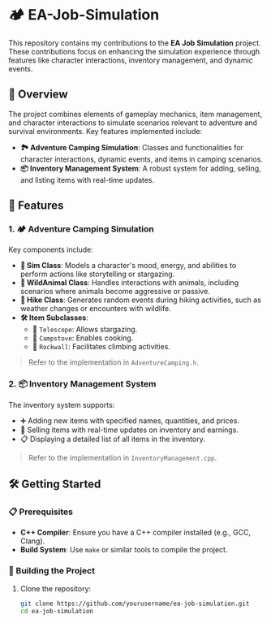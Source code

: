 # 🏕️ EA-Job-Simulation

This repository contains my contributions to the **EA Job Simulation** project. These contributions focus on enhancing the simulation experience through features like character interactions, inventory management, and dynamic events.

## 🌟 Overview

The project combines elements of gameplay mechanics, item management, and character interactions to simulate scenarios relevant to adventure and survival environments. Key features implemented include:

- **🏞️ Adventure Camping Simulation**: Classes and functionalities for character interactions, dynamic events, and items in camping scenarios.
- **📦 Inventory Management System**: A robust system for adding, selling, and listing items with real-time updates.

## 🚀 Features

### 1. 🏕️ Adventure Camping Simulation
Key components include:
- **🧍 Sim Class**: Models a character's mood, energy, and abilities to perform actions like storytelling or stargazing.
- **🐻 WildAnimal Class**: Handles interactions with animals, including scenarios where animals become aggressive or passive.
- **🥾 Hike Class**: Generates random events during hiking activities, such as weather changes or encounters with wildlife.
- **🛠️ Item Subclasses**:
  - 🔭 `Telescope`: Allows stargazing.
  - 🍳 `Campstove`: Enables cooking.
  - 🧗 `Rockwall`: Facilitates climbing activities.

> Refer to the implementation in `AdventureCamping.h`.

### 2. 📦 Inventory Management System
The inventory system supports:
- ➕ Adding new items with specified names, quantities, and prices.
- 🛒 Selling items with real-time updates on inventory and earnings.
- 📋 Displaying a detailed list of all items in the inventory.

> Refer to the implementation in `InventoryManagement.cpp`.

## 🛠️ Getting Started

### 📋 Prerequisites
- **C++ Compiler**: Ensure you have a C++ compiler installed (e.g., GCC, Clang).
- **Build System**: Use `make` or similar tools to compile the project.

### 🔧 Building the Project
1. Clone the repository:
   ```bash
   git clone https://github.com/yourusername/ea-job-simulation.git
   cd ea-job-simulation

